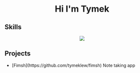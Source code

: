 <h1 align="center"> Hi I'm Tymek </h1>
<h2> Skills </h2>
<p align="center">
  <a href="https://skillicons.dev">
    <img src="https://skillicons.dev/icons?i=git,c,cs,express,firebase,go,html,js,ts,nodejs,html,css,linux,mongodb,mysql,react,regex,rust,tailwind,vite&perline=10" />
  </a>
</p>
<h2> Projects</h2>
<ul>
 <li>[Fimsh](https://github.com/tymeklew/fimsh) Note taking app </li>
</ul>
